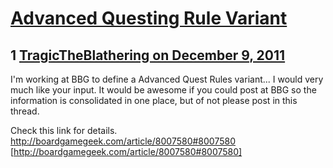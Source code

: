 # [Advanced Questing Rule Variant](https://community.fantasyflightgames.com/topic/57346-advanced-questing-rule-variant/)

## 1 [TragicTheBlathering on December 9, 2011](https://community.fantasyflightgames.com/topic/57346-advanced-questing-rule-variant/?do=findComment&comment=565647)

I'm working at BBG to define a Advanced Quest Rules variant... I would very much like your input. It would be awesome if you could post at BBG so the information is consolidated in one place, but of not please post in this thread.

Check this link for details.
http://boardgamegeek.com/article/8007580#8007580 [http://boardgamegeek.com/article/8007580#8007580]

